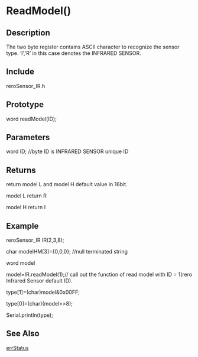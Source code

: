 # ReadModel() #

## Description ##
The two byte register contains ASCII character to recognize the sensor type. ‘I’,’R’ in this case denotes the INFRARED SENSOR.

## Include ##
reroSensor_IR.h

## Prototype ##
word readModel(ID);
  
## Parameters ##
word ID; //byte ID is INFRARED SENSOR unique ID

## Returns ##
return model L and model H default value in 16bit.

model L return R

model H return I

## Example ##
reroSensor_IR IR(2,3,8);

char modelHM[3]={0,0,0}; //null terminated string 

word model

model=IR.readModel(1);// call out the function of read model with ID = 1(rero Infrared Sensor default ID).

type[1]=(char)model&0x00FF;
  
type[0]=(char)(model>>8);

Serial.println(type);
  
## See Also ##
[errStatus](https://github.com/syamimi96/Cytron-Rero-Infrared-Sensor/blob/wiki/Example/errorStatus)


